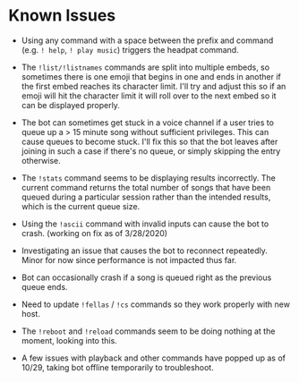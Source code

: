 # Known Issues

- Using any command with a space between the prefix and command (e.g. `! help`, `! play music`) triggers the headpat command.

- The `!list/!listnames` commands are split into multiple embeds, so sometimes there is one emoji that begins in one and ends in another if the first embed reaches its character limit. I'll try and adjust this so if an emoji will hit the character limit it will roll over to the next embed so it can be displayed properly.

- The bot can sometimes get stuck in a voice channel if a user tries to queue up a > 15 minute song without sufficient privileges. This can cause queues to become stuck. I'll fix this so that the bot leaves after joining in such a case if there's no queue, or simply skipping the entry otherwise.

- The `!stats` command seems to be displaying results incorrectly. The current command returns the total number of songs that have been queued during a particular session rather than the intended results, which is the current queue size.

- Using the `!ascii` command with invalid inputs can cause the bot to crash. (working on fix as of 3/28/2020)

- Investigating an issue that causes the bot to reconnect repeatedly. Minor for now since performance is not impacted thus far.

- Bot can occasionally crash if a song is queued right as the previous queue ends.

- Need to update `!fellas` / `!cs` commands so they work properly with new host.

- The `!reboot` and `!reload` commands seem to be doing nothing at the moment, looking into this.

- A few issues with playback and other commands have popped up as of 10/29, taking bot offline temporarily to troubleshoot.